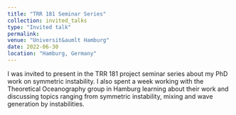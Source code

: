 ```yaml
---
title: "TRR 181 Seminar Series"
collection: invited_talks
type: "Invited talk"
permalink:
venue: "Universit&aumlt Hamburg"
date: 2022-06-30
location: "Hamburg, Germany"
---
```


I was invited to present in the TRR 181 project seminar series about my PhD work on symmetric instability. I also spent a week working with the Theoretical Oceanography group in Hamburg learning about their work and discussing topics ranging from symmetric instability, mixing and wave generation by instabilities.
